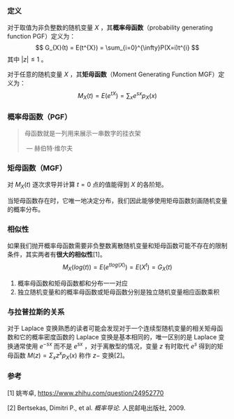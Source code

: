 ### 定义

对于取值为非负整数的随机变量$\ X$ ，其**概率母函数**（probability generating function PGF）定义为：
$$
G_{X}(t) = E(t^{X}) = \sum_{i=0}^{\infty}P(X=i)t^{i}
$$
其中$\ |z| \leq 1$ 。

对于任意的随机变量$\ X$ ，其**矩母函数**（Moment Generating Function MGF）定义为：
$$
M_{X}(t) = E(e^{tX}) = \sum_{x}e^{sx}p_{X}(x)
$$

### 概率母函数（PGF）

>  母函数就是一列用来展示一串数字的挂衣架 
>
>  ​										— 赫伯特·维尔夫

### 矩母函数（MGF）

对$\ M_{X}(t)$ 逐次求导并计算$\ t=0$ 点的值能得到$\ X$ 的各阶矩。

当矩母函数存在时，它唯一地决定分布，我们因此能够使用矩母函数刻画随机变量的概率分布。

### 相似性

如果我们抛开概率母函数需要非负整数离散随机变量和矩母函数可能不存在的限制条件，其实两者有**很大的相似性**[1]。
$$
M_{X}(log(t)) = E(e^{tlog(X)}) = E(X^{t}) = G_{X}(t)
$$

1. 概率母函数和矩母函数都和分布一一对应
2. 独立随机变量和的概率母函数或矩母函数分别是独立随机变量相应函数乘积

### 与拉普拉斯的关系

对于 Laplace 变换熟悉的读者可能会发现对于一个连续型随机变量的相关矩母函数和它的概率密度函数的 Laplace 变换是基本相同的，唯一区别的是 Laplace 变换通常使用$\ e^{-sx}$ 而不是$\ e^{sx}$ ，对于离散型的情况，变量$\ z$ 有时取代$\ e^{s}$ 得到的矩母函数$\ M(z) = \Sigma_{x}z^{x}p_{X}(x)$ 称作$\ z-$ 变换[2]。 

### 参考

[1] 姚岑卓, https://www.zhihu.com/question/24952770

[2] Bertsekas, Dimitri P., et al. *概率导论*. 人民邮电出版社, 2009.
